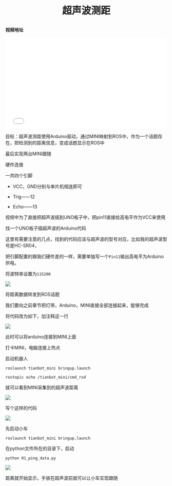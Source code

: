 <p style="font-size:30px; font-weight: bolder; text-align:center ">超声波测距</p>

**视频地址**

<div style="position: relative; padding-bottom: 56.25%; height: 0;">
  <iframe src="//player.bilibili.com/player.html?aid=591302202&bvid=BV15q4y1R7hR&cid=430571209&p=1&autoplay=0" frameborder="no" scrolling="no" 
    style="position: absolute; top: 0; left: 0; width: 100%; height: 100%;"></iframe>
</div>

目标：超声波测距使用Arduino驱动，通过MINI映射到ROS中，作为一个话题存在，把检测到的距离信息，变成话题显示在ROS中

最后实现两台MINI跟随

硬件连接

一共四个引脚

- VCC，GND分别与单片机相连即可

- Trig——12

- Echo——13

视频中为了直接把超声波插到UNO板子中，把pin11直接给高电平作为VCC来使用

找一个UNO板子插超声波的Arduino代码

这里有需要注意的几点，找到的代码应该与超声波的型号对应，比如我的超声波型号是HC-SR04，

把引脚配置的跟我们硬件差的一样，需要单独写一个`Pin11`输出高电平为Arduino供电。

将波特率设置为`115200`

![](https://img.kancloud.cn/1e/ae/1eaec371f0065c06ce227d9faf126cd5_1920x1080.png)

将距离数据转发到ROS话题

我们要向之前章节把灯带，Arduino，MINI直接全部连接起来，能够完成

将代码改为如下，加注释这一行

![](https://img.kancloud.cn/43/8a/438ade574c9dbf644effc11dc7f14d02_1920x1080.png)

此时可以将arduino连接到MINI上面

打卡MINI，电脑连接上热点

启动机器人
```shell
roslaunch tianbot_mini bringup.launch
```

```shell
rostopic echo /tianbot_mini/cmd_rxd
```

就可以看到MINI采集到的超声波距离

![](https://img.kancloud.cn/61/f3/61f3b455f8d194293d0df26cb969b50a_729x351.png)

写个这样的代码

![](https://img.kancloud.cn/8a/fa/8afae1d3d0bc8f55f40752eff7a5301f_851x601.png)

先启动小车
```shell
roslaunch tianbot_mini bringup.launch
```

在python文件所在的目录下，启动

```shell
python 01_ping_data.py
```

![](https://img.kancloud.cn/86/17/86170d3634a7fa5948fb15cfc25490cf_734x478.png)

距离就开始显示，手放在超声波前就可以让小车实现跟随